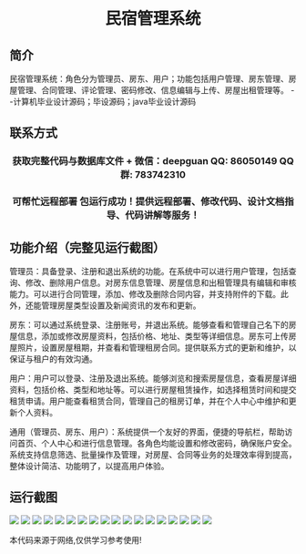 <p><h1 align="center">民宿管理系统</h1></p>

## 简介
民宿管理系统：角色分为管理员、房东、用户；功能包括用户管理、房东管理、房屋管理、合同管理、评论管理、密码修改、信息编辑与上传、房屋出租管理等。    --计算机毕业设计源码；毕设源码；java毕业设计源码


## 联系方式
<p><h3 align="center">获取完整代码与数据库文件 + 微信：deepguan QQ: 86050149 QQ群: 783742310</h3></p>
<p><h3 align="center">可帮忙远程部署 包运行成功！提供远程部署、修改代码、设计文档指导、代码讲解等服务！</h3></p>

## 功能介绍（完整见运行截图）
管理员：具备登录、注册和退出系统的功能。在系统中可以进行用户管理，包括查询、修改、删除用户信息。对房东信息管理、房屋信息和出租管理具有编辑和审核能力。可以进行合同管理，添加、修改及删除合同内容，并支持附件的下载。此外，还能管理房屋类型设置及新闻资讯的发布和更新。

房东：可以通过系统登录、注册账号，并退出系统。能够查看和管理自己名下的房屋信息，添加或修改房屋资料，包括价格、地址、类型等详细信息。房东可上传房屋照片，设置房屋租期，并查看和管理租房合同。提供联系方式的更新和维护，以保证与租户的有效沟通。

用户：用户可以登录、注册及退出系统。能够浏览和搜索房屋信息，查看房屋详细资料，包括价格、类型和地址等。可以进行房屋租赁操作，如选择租赁时间和提交租赁申请。用户能查看租赁合同，管理自己的租房订单，并在个人中心中维护和更新个人资料。

通用（管理员、房东、用户）：系统提供一个友好的界面，便捷的导航栏，帮助访问首页、个人中心和进行信息管理。各角色均能设置和修改密码，确保账户安全。系统支持信息筛选、批量操作及管理，对房屋、合同等业务的处理效率得到提高，整体设计简洁、功能明了，以提高用户体验。


## 运行截图
![](img/001.jpg)
![](img/002.jpg)
![](img/003.jpg)
![](img/004.jpg)
![](img/005.jpg)
![](img/006.jpg)
![](img/007.jpg)
![](img/008.jpg)
![](img/009.jpg)
![](img/010.jpg)
![](img/011.jpg)
![](img/012.jpg)
![](img/013.jpg)
![](img/014.jpg)
![](img/015.jpg)
![](img/016.jpg)
![](img/017.jpg)
![](img/018.jpg)

<p>本代码来源于网络,仅供学习参考使用!</p>
